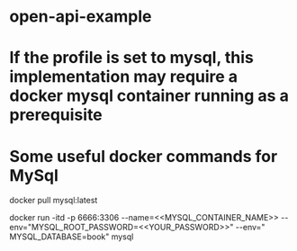 # open-api-example

# If the profile is set to mysql, this implementation may require a docker mysql container running as a prerequisite

# Some useful docker commands for MySql

docker pull mysql:latest

docker run -itd -p 6666:3306 --name=<<MYSQL_CONTAINER_NAME>> --env="MYSQL_ROOT_PASSWORD=<<YOUR_PASSWORD>>" --env="
MYSQL_DATABASE=book" mysql